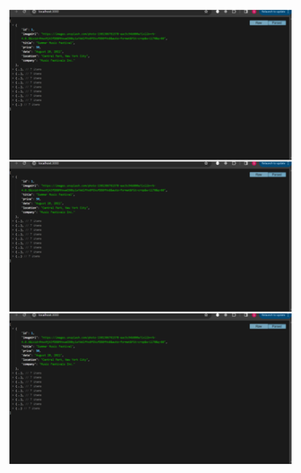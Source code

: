 ![altText](https://github.com/Stanleynjoroge/NodeJs/blob/master/Screenshot%202024-02-19%20163515.png)
![altText](https://github.com/Stanleynjoroge/NodeJs/blob/master/Screenshot%202024-02-19%20163515.png)
![altText](https://github.com/Stanleynjoroge/NodeJs/blob/master/Screenshot%202024-02-19%20163515.png)
